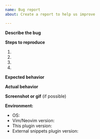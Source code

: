 ```yaml
---
name: Bug report
about: Create a report to help us improve

---
```


<!-- Hello, thanks for reporting a bug.
Please understand, that without clear explanations and useful info
the issue may be closed as unreproducible. Thanks. -->

**Describe the bug**
<!-- A clear and concise description of what the bug is. -->

**Steps to reproduce**
<!-- short descriptions of actions, which lead towards the issue -->
1.
2.
3.
4.

**Expected behavior**
<!-- A clear and concise description of what you expected to happen. -->

**Actual behavior**
<!-- A clear and concise description of what actually happens. -->

**Screenshot or gif** (if possible)
<!-- If applicable, add screenshots to help explain your problem. -->

**Environment:**
 - OS: <!-- e.g. Mac OS, Ubuntu 18.04, Windows 10 -->
 - Vim/Neovim version: <!-- first two lines of `:version` command output -->
 - This plugin version: <!-- output of `git rev-parse origin/master` command -->
 - External snippets plugin version: <!-- If used. Same as above -->
